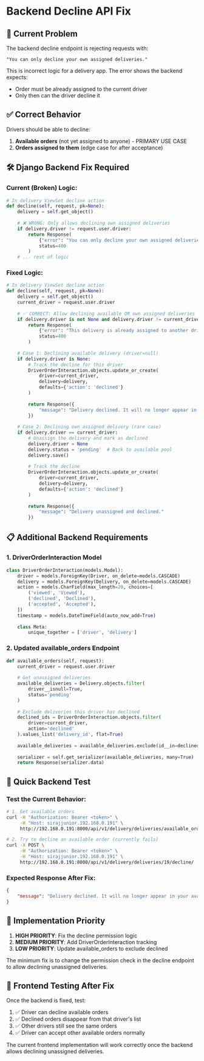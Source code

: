 # Backend Decline API Fix

## 🚨 Current Problem

The backend decline endpoint is rejecting requests with:
```
"You can only decline your own assigned deliveries."
```

This is incorrect logic for a delivery app. The error shows the backend expects:
- Order must be already assigned to the current driver
- Only then can the driver decline it

## ✅ Correct Behavior

Drivers should be able to decline:
1. **Available orders** (not yet assigned to anyone) - PRIMARY USE CASE
2. **Orders assigned to them** (edge case for after acceptance)

## 🛠️ Django Backend Fix Required

### Current (Broken) Logic:
```python
# In delivery ViewSet decline action
def decline(self, request, pk=None):
    delivery = self.get_object()
    
    # ❌ WRONG: Only allows declining own assigned deliveries
    if delivery.driver != request.user.driver:
        return Response(
            {"error": "You can only decline your own assigned deliveries."}, 
            status=400
        )
    # ... rest of logic
```

### Fixed Logic:
```python
# In delivery ViewSet decline action
def decline(self, request, pk=None):
    delivery = self.get_object()
    current_driver = request.user.driver
    
    # ✅ CORRECT: Allow declining available OR own assigned deliveries
    if delivery.driver is not None and delivery.driver != current_driver:
        return Response(
            {"error": "This delivery is already assigned to another driver."}, 
            status=400
        )
    
    # Case 1: Declining available delivery (driver=null)
    if delivery.driver is None:
        # Track the decline for this driver
        DriverOrderInteraction.objects.update_or_create(
            driver=current_driver,
            delivery=delivery,
            defaults={'action': 'declined'}
        )
        
        return Response({
            "message": "Delivery declined. It will no longer appear in your available orders."
        })
    
    # Case 2: Declining own assigned delivery (rare case)
    if delivery.driver == current_driver:
        # Unassign the delivery and mark as declined
        delivery.driver = None
        delivery.status = 'pending'  # Back to available pool
        delivery.save()
        
        # Track the decline
        DriverOrderInteraction.objects.update_or_create(
            driver=current_driver,
            delivery=delivery,
            defaults={'action': 'declined'}
        )
        
        return Response({
            "message": "Delivery unassigned and declined."
        })
```

## 📋 Additional Backend Requirements

### 1. DriverOrderInteraction Model
```python
class DriverOrderInteraction(models.Model):
    driver = models.ForeignKey(Driver, on_delete=models.CASCADE)
    delivery = models.ForeignKey(Delivery, on_delete=models.CASCADE)
    action = models.CharField(max_length=20, choices=[
        ('viewed', 'Viewed'),
        ('declined', 'Declined'),
        ('accepted', 'Accepted'),
    ])
    timestamp = models.DateTimeField(auto_now_add=True)
    
    class Meta:
        unique_together = ['driver', 'delivery']
```

### 2. Updated available_orders Endpoint
```python
def available_orders(self, request):
    current_driver = request.user.driver
    
    # Get unassigned deliveries
    available_deliveries = Delivery.objects.filter(
        driver__isnull=True,
        status='pending'
    )
    
    # Exclude deliveries this driver has declined
    declined_ids = DriverOrderInteraction.objects.filter(
        driver=current_driver,
        action='declined'
    ).values_list('delivery_id', flat=True)
    
    available_deliveries = available_deliveries.exclude(id__in=declined_ids)
    
    serializer = self.get_serializer(available_deliveries, many=True)
    return Response(serializer.data)
```

## 🔧 Quick Backend Test

### Test the Current Behavior:
```bash
# 1. Get available orders
curl -H "Authorization: Bearer <token>" \
     -H "Host: sirajjunior.192.168.0.191" \
     http://192.168.0.191:8000/api/v1/delivery/deliveries/available_orders/

# 2. Try to decline an available order (currently fails)
curl -X POST \
     -H "Authorization: Bearer <token>" \
     -H "Host: sirajjunior.192.168.0.191" \
     http://192.168.0.191:8000/api/v1/delivery/deliveries/19/decline/
```

### Expected Response After Fix:
```json
{
    "message": "Delivery declined. It will no longer appear in your available orders."
}
```

## 🎯 Implementation Priority

1. **HIGH PRIORITY**: Fix the decline permission logic
2. **MEDIUM PRIORITY**: Add DriverOrderInteraction tracking
3. **LOW PRIORITY**: Update available_orders to exclude declined

The minimum fix is to change the permission check in the decline endpoint to allow declining unassigned deliveries.

## 🧪 Frontend Testing After Fix

Once the backend is fixed, test:
1. ✅ Driver can decline available orders
2. ✅ Declined orders disappear from that driver's list
3. ✅ Other drivers still see the same orders
4. ✅ Driver can accept other available orders normally

The current frontend implementation will work correctly once the backend allows declining unassigned deliveries.